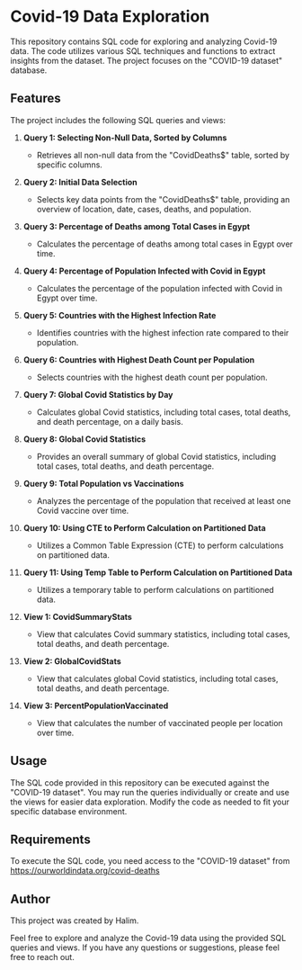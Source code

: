 # Covid-19 Data Exploration

This repository contains SQL code for exploring and analyzing Covid-19 data. The code utilizes various SQL techniques and functions to extract insights from the dataset. The project focuses on the "COVID-19 dataset" database.

## Features

The project includes the following SQL queries and views:

1. **Query 1: Selecting Non-Null Data, Sorted by Columns**
   - Retrieves all non-null data from the "CovidDeaths$" table, sorted by specific columns.

2. **Query 2: Initial Data Selection**
   - Selects key data points from the "CovidDeaths$" table, providing an overview of location, date, cases, deaths, and population.

3. **Query 3: Percentage of Deaths among Total Cases in Egypt**
   - Calculates the percentage of deaths among total cases in Egypt over time.

4. **Query 4: Percentage of Population Infected with Covid in Egypt**
   - Calculates the percentage of the population infected with Covid in Egypt over time.

5. **Query 5: Countries with the Highest Infection Rate**
   - Identifies countries with the highest infection rate compared to their population.

6. **Query 6: Countries with Highest Death Count per Population**
   - Selects countries with the highest death count per population.

7. **Query 7: Global Covid Statistics by Day**
   - Calculates global Covid statistics, including total cases, total deaths, and death percentage, on a daily basis.

8. **Query 8: Global Covid Statistics**
   - Provides an overall summary of global Covid statistics, including total cases, total deaths, and death percentage.

9. **Query 9: Total Population vs Vaccinations**
   - Analyzes the percentage of the population that received at least one Covid vaccine over time.

10. **Query 10: Using CTE to Perform Calculation on Partitioned Data**
    - Utilizes a Common Table Expression (CTE) to perform calculations on partitioned data.

11. **Query 11: Using Temp Table to Perform Calculation on Partitioned Data**
    - Utilizes a temporary table to perform calculations on partitioned data.

12. **View 1: CovidSummaryStats**
    - View that calculates Covid summary statistics, including total cases, total deaths, and death percentage.

13. **View 2: GlobalCovidStats**
    - View that calculates global Covid statistics, including total cases, total deaths, and death percentage.

14. **View 3: PercentPopulationVaccinated**
    - View that calculates the number of vaccinated people per location over time.

## Usage

The SQL code provided in this repository can be executed against the "COVID-19 dataset". You may run the queries individually or create and use the views for easier data exploration. Modify the code as needed to fit your specific database environment.

## Requirements

To execute the SQL code, you need access to the "COVID-19 dataset" from https://ourworldindata.org/covid-deaths

## Author

This project was created by Halim.

Feel free to explore and analyze the Covid-19 data using the provided SQL queries and views. If you have any questions or suggestions, please feel free to reach out.
